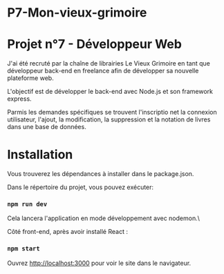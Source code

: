 # P7-Mon-vieux-grimoire

# Projet n°7 - Développeur Web

J'ai été recruté par la chaîne de librairies Le Vieux Grimoire en tant que développeur back-end en freelance afin de développer sa nouvelle plateforme web.

L'objectif est de développer le back-end avec Node.js et son framework express.

Parmis les demandes spécifiques se trouvent l'inscriptio net la connexion utilisateur, l'ajout, la modification, la suppression et la notation de livres dans une base de données.

# Installation

Vous trouverez les dépendances à installer dans le package.json.

Dans le répertoire du projet, vous pouvez exécuter:

### `npm run dev`

Cela lancera l'application en mode développement avec nodemon.\

Côté front-end, après avoir installé React :

### `npm start`

Ouvrez [http://localhost:3000](http://localhost:3000) pour voir le site dans le navigateur.

